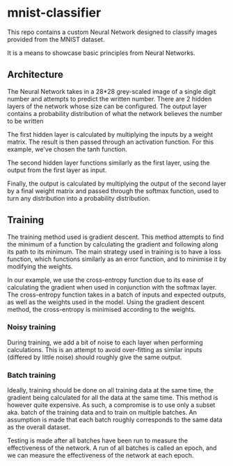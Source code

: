 # mnist-classifier

This repo contains a custom Neural Network designed to classify images provided from the MNIST dataset.

It is a means to showcase basic principles from Neural Networks.

## Architecture

The Neural Network takes in a 28*28 grey-scaled image of a single digit number and attempts to predict the written number.
There are 2 hidden layers of the network whose size can be configured.
The output layer contains a probability distribution of what the network believes the number to be written

The first hidden layer is calculated by multiplying the inputs by a weight matrix.
The result is then passed through an activation function.
For this example, we've chosen the tanh function.

The second hidden layer functions similarly as the first layer, using the output from the first layer as input.

Finally, the output is calculated by multiplying the output of the second layer by a final weight matrix and passed through the softmax function, used to turn any distribution into a probability distribution.

## Training

The training method used is gradient descent. This method attempts to find the minimum of a function by calculating the gradient and following along its path to its minimum. The main strategy used in training is to have a loss function, which functions similarly as an error function, and to minimise it by modifying the weights.

In our example, we use the cross-entropy function due to its ease of calculating the gradient when used in conjunction with the softmax layer.
The cross-entropy function takes in a batch of inputs and expected outputs, as well as the weights used in the model. Using the gradient descent method, the cross-entropy is minimised according to the weights.

### Noisy training

During training, we add a bit of noise to each layer when performing calculations. This is an attempt to avoid over-fitting as similar inputs (differed by little noise) should roughly give the same output.

### Batch training

Ideally, training should be done on all training data at the same time, the gradient being calculated for all the data at the same time. This method is however quite expensive. As such, a compromise is to use only a subset aka. batch of the training data and to train on multiple batches. An assumption is made that each batch roughly corresponds to the same data as the overall dataset.

Testing is made after all batches have been run to measure the effectiveness of the network.
A run of all batches is called an epoch, and we can measure the effectiveness of the network at each epoch.
